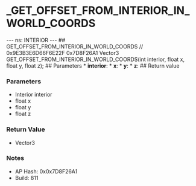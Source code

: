 # _GET_OFFSET_FROM_INTERIOR_IN_WORLD_COORDS

--- ns: INTERIOR --- ## GET_OFFSET_FROM_INTERIOR_IN_WORLD_COORDS  // 0x9E3B3E6D66F6E22F 0x7D8F26A1 Vector3 GET_OFFSET_FROM_INTERIOR_IN_WORLD_COORDS(int interior, float x, float y, float z);   ## Parameters * **interior**: * **x**: * **y**: * **z**:  ## Return value

### Parameters
* Interior interior
* float x
* float y
* float z

### Return Value
* Vector3

### Notes
* AP Hash: 0x0x7D8F26A1
* Build: 811

